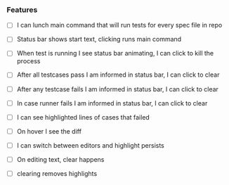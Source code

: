 ### Features

* [ ] I can lunch main command that will run tests for every spec file in repo
* [ ] Status bar shows start text, clicking runs main command
* [ ] When test is running I see status bar animating, I can click to kill the process
* [ ] After all testcases pass I am informed in status bar, I can click to clear
* [ ] After any testcase fails I am informed in status bar, I can click to clear
* [ ] In case runner fails I am informed in status bar, I can click to clear

* [ ] I can see highlighted lines of cases that failed
* [ ] On hover I see the diff
* [ ] I can switch between editors and highlight persists
* [ ] On editing text, clear happens 
* [ ] clearing removes highlights
